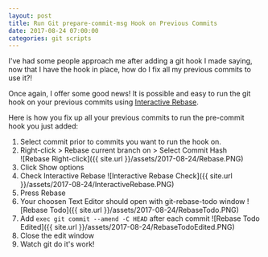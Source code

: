 ```yaml
---
layout: post
title: Run Git prepare-commit-msg Hook on Previous Commits
date: 2017-08-24 07:00:00
categories: git scripts
---
```


I've had some people approach me after adding a git hook I made saying, now that I have the hook in place, how do I fix all my previous commits to use it?!

Once again, I offer some good news! It is possible and easy to run the git hook on your previous commits using [Interactive Rebase](https://git-scm.com/docs/git-rebase#_interactive_mode).

Here is how you fix up all your previous commits to run the pre-commit hook you just added:
1. Select commit prior to commits you want to run the hook on.
1. Right-click > Rebase current branch on > Select Commit Hash  
![Rebase Right-click]({{ site.url }}/assets/2017-08-24/Rebase.PNG)
1. Click Show options
1. Check Interactive Rebase
![Interactive Rebase Check]({{ site.url }}/assets/2017-08-24/InteractiveRebase.PNG)
1. Press Rebase
1. Your choosen Text Editor should open with git-rebase-todo window
![Rebase Todo]({{ site.url }}/assets/2017-08-24/RebaseTodo.PNG)
1. Add `exec git commit --amend -C HEAD` after each commit
![Rebase Todo Edited]({{ site.url }}/assets/2017-08-24/RebaseTodoEdited.PNG)
1. Close the edit window
1. Watch git do it's work!